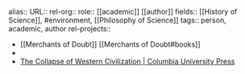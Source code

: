 alias::
URL::
rel-org::
role:: [[academic]] [[author]]
fields:: [[History of Science]], #environment, [[Philosophy of Science]]
tags:: person, academic, author
rel-projects::


- [[Merchants of Doubt]] [[Merchants of Doubt#books]]
-
- [The Collapse of Western Civilization | Columbia University Press](http://cup.columbia.edu/book/the-collapse-of-western-civilization/9780231169547)
